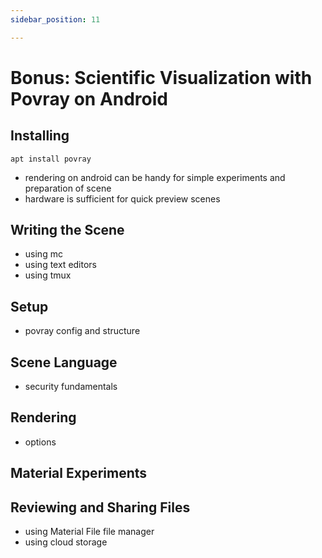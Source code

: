 ```yaml
---
sidebar_position: 11

---
```


# Bonus: Scientific Visualization with Povray on Android
## Installing

```
apt install povray
```
- rendering on android can be handy for simple experiments and preparation of scene
- hardware is sufficient for quick preview scenes
## Writing the Scene
- using mc
- using text editors
- using tmux

## Setup
- povray config and structure

## Scene Language

- security fundamentals

## Rendering
- options
## Material Experiments

## Reviewing and Sharing Files
- using Material File file manager
- using cloud storage
